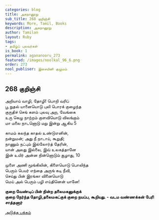 ```yaml
---
categories: blog
title: அகநானூறு
sub_title: 268 குறிஞ்சி
keywords: More, Tamil, Books
description: அகநானூறு
author: Tamilan
layout: Ruby
tags:
- தமிழ்ப் புலவர்கள்
is_book: 1
permalink: agananooru_273
featured: /images/noolkal_96_6.png
order: 273
nool_publiser: இசையினி குழுமம்
---
```



## 268 குறிஞ்சி

அறியாய் வாழி, தோழி! பொறி வரிப்  
பூ நுதல் யானையொடு புலி பொரக் குழைந்த  
குருதிச் செங் களம் புலவு அற, வேங்கை  
உரு கெழு நாற்றம் குளவியொடு விலங்கும்  
மா மலை நாடனொடு மறு இன்று ஆகிய 5

காமம் கலந்த காதல் உண்டுஎனின்,  
நன்றுமன்; அது நீ நாடாய், கூறுதி;  
நாணும் நட்பும் இல்லோர்த் தேரின்,  
யான் அலது இல்லை, இவ் உலகத்தானே  
இன் உயிர் அன்ன நின்னொடும் சூழாது, 10

முளை அணி மூங்கிலின், கிளையொடு பொலிந்த  
பெரும் பெயர் எந்தை அருங் கடி நீவி,  
செய்து பின் இரங்கா வினையொடு  
மெய் அல் பெரும் பழி எய்தினென் யானே!

**குறை வேண்டிப் பின் நின்ற தலைமகனுக்குக்  
குறை நேர்ந்த தோழி,தலைமகட்குக் குறை நயப்ப, கூறியது. - வடம வண்ணக்கன் பேரி சாத்தனார்**

[அடுத்த பக்கம்](agananooru_274)